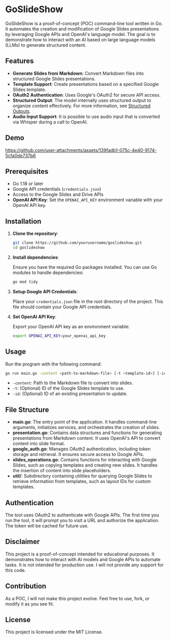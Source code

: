 # GoSlideShow

GoSlideShow is a proof-of-concept (POC) command-line tool written in Go. It automates the creation and modification of Google Slides presentations by leveraging Google APIs and OpenAI's language model. The goal is to demonstrate how to interact with an AI based on large language models (LLMs) to generate structured content.

## Features

- **Generate Slides from Markdown**: Convert Markdown files into structured Google Slides presentations.
- **Template Support**: Create presentations based on a specified Google Slides template.
- **OAuth2 Authentication**: Uses Google's OAuth2 for secure API access.
- **Structured Output**: The model internally uses structured output to organize content effectively. For more information, see [Structured Outputs](https://platform.openai.com/docs/guides/structured-outputs).
- **Audio Input Support**: It is possible to use audio input that is converted via Whisper during a call to OpenAI.

## Demo

https://github.com/user-attachments/assets/139fadb1-075c-4e40-9174-5cfa0de737b6

## Prerequisites

- Go 1.18 or later
- Google API credentials (`credentials.json`)
- Access to the Google Slides and Drive APIs
- **OpenAI API Key**: Set the `OPENAI_API_KEY` environment variable with your OpenAI API key.

## Installation

1. **Clone the repository**:

   ```bash
   git clone https://github.com/yourusername/goslideshow.git
   cd goslideshow
   ```

2. **Install dependencies**:

   Ensure you have the required Go packages installed. You can use Go modules to handle dependencies:

   ```bash
   go mod tidy
   ```

3. **Setup Google API Credentials**:

   Place your `credentials.json` file in the root directory of the project. This file should contain your Google API credentials.

4. **Set OpenAI API Key**:

   Export your OpenAI API key as an environment variable:

   ```bash
   export OPENAI_API_KEY=your_openai_api_key
   ```

## Usage

Run the program with the following command:

```bash
go run main.go -content <path-to-markdown-file> [-t <template-id>] [-id <presentation-id>]
```

- `-content`: Path to the Markdown file to convert into slides.
- `-t`: (Optional) ID of the Google Slides template to use.
- `-id`: (Optional) ID of an existing presentation to update.

## File Structure

- **main.go**: The entry point of the application. It handles command-line arguments, initializes services, and orchestrates the creation of slides.
- **presentation.go**: Contains data structures and functions for generating presentations from Markdown content. It uses OpenAI's API to convert content into slide format.
- **google_auth.go**: Manages OAuth2 authentication, including token storage and retrieval. It ensures secure access to Google APIs.
- **slides_operations.go**: Contains functions for interacting with Google Slides, such as copying templates and creating new slides. It handles the insertion of content into slide placeholders.
- **util/**: Subdirectory containing utilities for querying Google Slides to retrieve information from templates, such as layout IDs for custom templates.

## Authentication

The tool uses OAuth2 to authenticate with Google APIs. The first time you run the tool, it will prompt you to visit a URL and authorize the application. The token will be cached for future use.

## Disclaimer

This project is a proof-of-concept intended for educational purposes. It demonstrates how to interact with AI models and Google APIs to automate tasks. It is not intended for production use. I will not provide any support for this code.

## Contribution

As a POC, I will not make this project evolve. Feel free to use, fork, or modify it as you see fit.

## License

This project is licensed under the MIT License.

